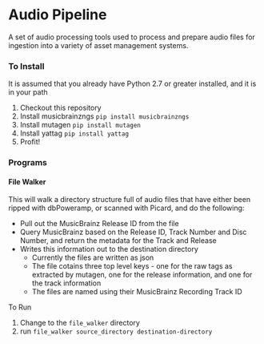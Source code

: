 # Audio Pipeline
A set of audio processing tools used to process and prepare audio files for ingestion into a variety of asset management systems.

### To Install
It is assumed that you already have Python 2.7 or greater installed, and it is in your path

1. Checkout this repository
2. Install musicbrainzngs  `pip install musicbrainzngs`
3. Install mutagen  `pip install mutagen`
4. Install yattag  `pip install yattag`
5. Profit!
 
### Programs
#### File Walker
This will walk a directory structure full of audio files that have either been ripped with dbPoweramp, or scanned with Picard, and do the following:
 * Pull out the MusicBrainz Release ID from the file 
 * Query MusicBrainz based on the Release ID, Track Number and Disc Number, and return the metadata for the Track and Release
 * Writes this information out to the destination directory
   * Currently the files are written as json
   * The file cotains three top level keys - one for the raw tags as extracted by mutagen, one for the release information, and one for the track information
   * The files are named using their MusicBrainz Recording Track ID
    
To Run

1. Change to the `file_walker` directory
2. run `file_walker source_directory destination-directory`

